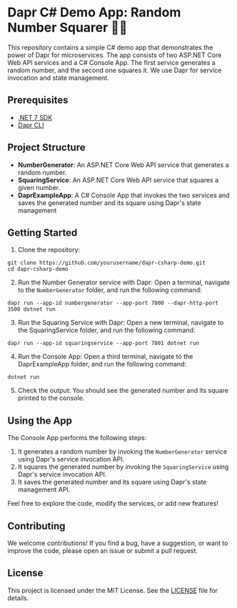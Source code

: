 # Dapr C# Demo App: Random Number Squarer 🎲📐

This repository contains a simple C# demo app that demonstrates the power of Dapr for microservices. The app consists of two ASP.NET Core Web API services and a C# Console App. The first service generates a random number, and the second one squares it. We use Dapr for service invocation and state management.

## Prerequisites

- [.NET 7 SDK](https://dotnet.microsoft.com/en-us/download/dotnet/7.0)
- [Dapr CLI](https://docs.dapr.io/getting-started/)

## Project Structure

- **NumberGenerator**: An ASP.NET Core Web API service that generates a random number.
- **SquaringService**: An ASP.NET Core Web API service that squares a given number.
- **DaprExampleApp**: A C# Console App that invokes the two services and saves the generated number and its square using Dapr's state management

## Getting Started
1. Clone the repository:
```
git clone https://github.com/yourusername/dapr-csharp-demo.git
cd dapr-csharp-demo
```

2. Run the Number Generator service with Dapr:
Open a terminal, navigate to the `NumberGenerator` folder, and run the following command:

```
dapr run --app-id numbergenerator --app-port 7000 --dapr-http-port 3500 dotnet run
```

3. Run the Squaring Service with Dapr:
Open a new terminal, navigate to the SquaringService folder, and run the following command:

```
dapr run --app-id squaringservice --app-port 7001 dotnet run
```

4. Run the Console App:
Open a third terminal, navigate to the DaprExampleApp folder, and run the following command:

```
dotnet run
```

5. Check the output:
You should see the generated number and its square printed to the console.

## Using the App
The Console App performs the following steps:

1. It generates a random number by invoking the `NumberGenerator` service using Dapr's service invocation API.
2. It squares the generated number by invoking the `SquaringService` using Dapr's service invocation API.
3. It saves the generated number and its square using Dapr's state management API.

Feel free to explore the code, modify the services, or add new features!

## Contributing

We welcome contributions! If you find a bug, have a suggestion, or want to improve the code, please open an issue or submit a pull request.

## License
This project is licensed under the MIT License. See the [LICENSE](https://github.com/Westmorland/NumberGenerator/edit/master/LICENSE.txt) file for details.
